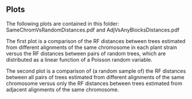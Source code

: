 ## Plots
The following plots are contained in this folder: SameChromVsRandomDistances.pdf and AdjVsAnyBlocksDistances.pdf

The first plot is a comparison of the RF distances between trees estimated from different alignments of the same chromosome in each plant strain versus the RF distances between pairs of random trees, which are distributed as a linear function of a Poisson random variable. 

The second plot is a comparison of (a random sample of) the RF distances between all pairs of trees estimated from different alignments of the same chromosome versus only the RF distances between trees estimated from adjacent alignments of the same chromosome.
